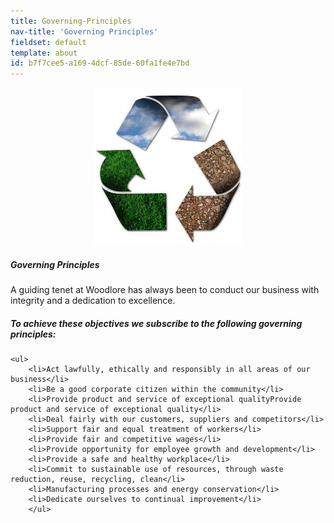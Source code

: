 ```yaml
---
title: Governing-Principles
nav-title: 'Governing Principles'
fieldset: default
template: about
id: b7f7cee5-a169-4dcf-85de-60fa1fe4e7bd
---
```

<div class="block">
    <div class="row">
        <div class="col">
            <img src="/assets/images/principles-page/sailtree3.jpg" class="large-image">
        </div>
    </div>
</div>

<div class="block">
    <h5 class="orange bold">Governing Principles</h5>
    <p>A guiding tenet at Woodlore has always been to conduct our business with integrity and a dedication to excellence.</p>
</div>
<div class="block">
    <h5 class="orange bold">To achieve these objectives we subscribe to the following governing principles:</h5>

    <ul>
        <li>Act lawfully, ethically and responsibly in all areas of our business</li>
        <li>Be a good corporate citizen within the community</li>
        <li>Provide product and service of exceptional qualityProvide product and service of exceptional quality</li>
        <li>Deal fairly with our customers, suppliers and competitors</li>
        <li>Support fair and equal treatment of workers</li>
        <li>Provide fair and competitive wages</li>
        <li>Provide opportunity for employee growth and development</li>
        <li>Provide a safe and healthy workplace</li>
        <li>Commit to sustainable use of resources, through waste reduction, reuse, recycling, clean</li>
        <li>Manufacturing processes and energy conservation</li>
        <li>Dedicate ourselves to continual improvement</li>
        </ul>
</div>
